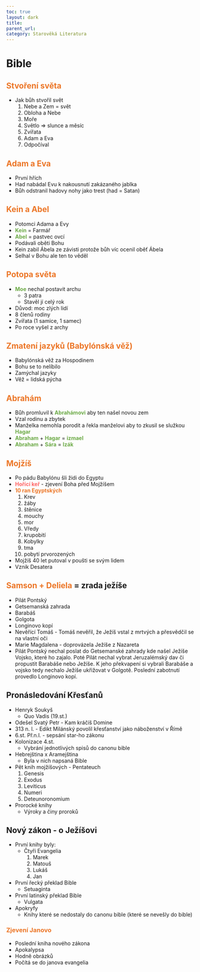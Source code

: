 ```yaml
---
toc: true
layout: dark
title:  
parent_url:  
category: Starověká Literatura 
---
```


# Bible

## <span style="color: #EC7627">**Stvoření světa**</span>
* Jak bůh stvořil svět
  1. Nebe a Zem = svět
  2. Obloha a Nebe
  3. Moře
  4. Světlo => slunce a měsíc
  5. Zvířata
  6. Adam a Eva
  7. Odpočíval

## <span style="color: #EC7627">**Adam a Eva**</span>
* První hřích
* Had nabádal Evu k nakousnutí zakázaného jablka
* Bůh odstranil hadovy nohy jako trest (had = Satan)

## <span style="color: #EC7627">**Kein a Abel**</span>
* Potomci Adama a Evy
* <span style="color: #6CAA46">**Kein**</span> = Farmář
* <span style="color: #6CAA46">**Abel**</span> = pastvec ovcí
* Podávali oběti Bohu
* Kein zabil Ábela ze závisti protože bůh víc ocenil oběť Ábela
* Selhal v Bohu ale ten to věděl

## <span style="color: #EC7627">**Potopa světa**</span>
* <span style="color: #6CAA46">**Moe**</span> nechal postavit archu
  * 3 patra
  * Stavěl jí celý rok
* Důvod: moc zlých lidí
* 8 členů rodiny
* Zvířata (1 samice, 1 samec)
* Po roce vyšel z archy

## <span style="color: #EC7627">**Zmatení jazyků (Babylónská věž)**</span>
* Babylónská věž za Hospodinem
* Bohu se to nelíbilo
* Zamýchal jazyky
* Věž = lidská pýcha

## <span style="color: #EC7627">**Abrahám**</span>
* Bůh promluvil k <span style="color: #6CAA46">**Abrahámovi**</span> aby ten našel novou zem
* Vzal rodinu a zbytek
* Manželka nemohla porodit a řekla manželovi aby to zkusil se služkou <span style="color: #6CAA46">**Hagar**</span>
* <span style="color: #6CAA46">**Abraham**</span> + <span style="color: #6CAA46">**Hagar**</span> = <span style="color: #6CAA46">**izmael**</span>
* <span style="color: #6CAA46">**Abraham**</span> + <span style="color: #6CAA46">**Sára**</span> =  <span style="color: #6CAA46">**Izák**</span>

## <span style="color: #EC7627">**Mojžíš**</span>
* Po pádu Babylónu šli židi do Egyptu
* <span style="color: #FF6363">**Hořící keř**</span> - zjevení Boha před Mojžíšem
* <span style="color: #EC7627">**10 ran Egyptských**</span>
  1. Krev
  2. žáby
  3. štěnice
  4. mouchy
  5. mor
  6. Vředy
  7. krupobití
  8. Kobylky
  9. tma
  10. pobytí prvorozených
* Mojžíš 40 let putoval v poušti se svým lidem
* Vznik Desatera

## <span style="color: #EC7627">**Samson + Deliela**</span> = zrada ježíše
* Pilát Pontský
* Getsemanská zahrada
* Barabáš
* Golgota
* Longinovo kopí
* Nevěřící Tomáš - Tomáš nevěřil, že Ježíš vstal z mrtvých a přesvědčil se na vlastní oči
* Marie Magdalena - doprovázela Ježíše z Nazareta
* Pilát Pontský nechal poslat do Getsemanské zahrady kde našel Ježíše Vojsko, které ho zajalo. Poté Pilát nechal vybrat Jeruzalémský dav či propustit Barabáše nebo Ježíše. K jeho překvapení si vybrali Barabáše a vojsko tedy nechalo Ježíše ukřižovat v Golgotě. Poslední zabotnutí provedlo Longinovo kopí.

## Pronásledování Křesťanů
* Henryk Soukyš
  * Quo Vadis (19.st.)
* Odešel Svatý Petr - Kam kráčíš Domine
* 313 n. l. - Edikt Milánský povolil křesťanství jako náboženství v Římě
* 6.st. Př.n.l. - sepsání star-ho zákonu
* Kolonizace 4.st.
  * Vybrání jednotlivých spisů do canonu bible
* Hebrejština x Aramejština
  * Byla v nich napsaná Bible
* Pět knih mojžíšových - Pentateuch
  1. Genesis
  2. Exodus
  3. Leviticus
  4. Numeri
  5. Deteunoronomium
* Prorocké knihy
  * Výroky a činy proroků

## Nový zákon - o Ježíšovi
* První knihy byly:
  * Čtyři Evangelia
    1. Marek
    2. Matouš
    3. Lukáš
    4. Jan
* První řecký překlad Bible
  * Setuaginta
* První latinský překlad Bible
  * Vulgata
* Apokryfy
  * Knihy které se nedostaly do canonu bible (které se nevešly do bible)

### <span style="color: #EC7627">**Zjevení Janovo**</span>
* Poslední kniha nového zákona
* Apokalypsa
* Hodně obrázků
* Počítá se do janova evangelia


